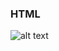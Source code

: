 ### HTML


![alt text]("https://github.com/rejRoky/web-programming-practice/blob/master/html/image/1.png")